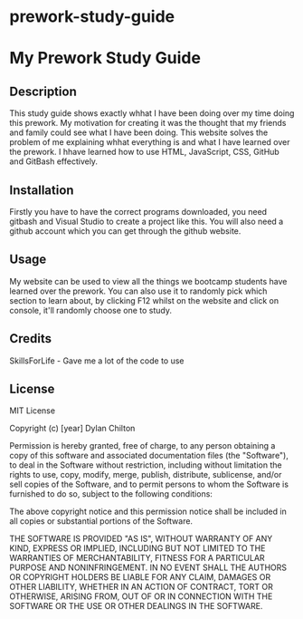 # prework-study-guide
# My Prework Study Guide

## Description
This study guide shows exactly whhat I have been doing over my time doing this prework. My motivation for creating it was the thought that my friends and family could see what I have been doing. This website solves the problem of me explaining whhat everything is and what I have learned over the prework. I hhave learned how to use HTML, JavaScript, CSS, GitHub and GitBash effectively.

## Installation
Firstly you have to have the correct programs downloaded, you need gitbash and Visual Studio to create a project like this. You will also need a github account which you can get through the github website.

## Usage
My website can be used to view all the things we bootcamp students have learned over the prework. You can also use it to randomly pick which section to learn about, by clicking F12 whilst on the website and click on console, it'll randomly choose one to study.

## Credits
 SkillsForLife - Gave me a lot of the code to use

## License
MIT License

Copyright (c) [year] Dylan Chilton

Permission is hereby granted, free of charge, to any person obtaining a copy
of this software and associated documentation files (the "Software"), to deal
in the Software without restriction, including without limitation the rights
to use, copy, modify, merge, publish, distribute, sublicense, and/or sell
copies of the Software, and to permit persons to whom the Software is
furnished to do so, subject to the following conditions:

The above copyright notice and this permission notice shall be included in all
copies or substantial portions of the Software.

THE SOFTWARE IS PROVIDED "AS IS", WITHOUT WARRANTY OF ANY KIND, EXPRESS OR
IMPLIED, INCLUDING BUT NOT LIMITED TO THE WARRANTIES OF MERCHANTABILITY,
FITNESS FOR A PARTICULAR PURPOSE AND NONINFRINGEMENT. IN NO EVENT SHALL THE
AUTHORS OR COPYRIGHT HOLDERS BE LIABLE FOR ANY CLAIM, DAMAGES OR OTHER
LIABILITY, WHETHER IN AN ACTION OF CONTRACT, TORT OR OTHERWISE, ARISING FROM,
OUT OF OR IN CONNECTION WITH THE SOFTWARE OR THE USE OR OTHER DEALINGS IN THE
SOFTWARE.
